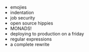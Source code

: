 
* emojies
* indentation
* job security
* open source hippies
* MONADS!
* deploying to production on a friday
* regular expressions
* a complete rewrite

